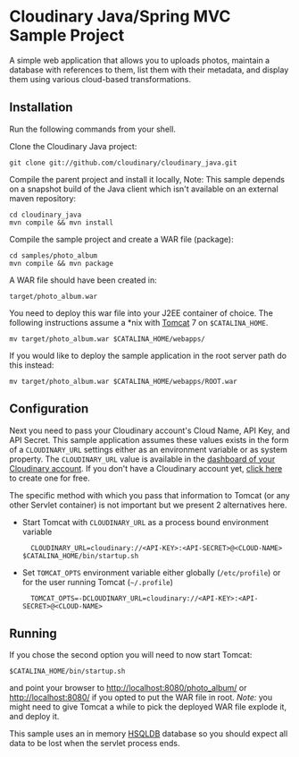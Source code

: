 Cloudinary Java/Spring MVC Sample Project
=========================================

A simple web application that allows you to uploads photos, maintain a database with references to them, list them with their metadata, and display them using various cloud-based transformations.

## Installation

Run the following commands from your shell.

Clone the Cloudinary Java project: 

    git clone git://github.com/cloudinary/cloudinary_java.git    
    
Compile the parent project and install it locally, Note: This sample depends on a snapshot build of the Java client which isn't available on an external maven repository:

    cd cloudinary_java
    mvn compile && mvn install
    
Compile the sample project and create a WAR file (package):

    cd samples/photo_album
    mvn compile && mvn package

A WAR file should have been created in:

    target/photo_album.war

You need to deploy this war file into your J2EE container of choice. The following instructions assume a *nix with [Tomcat](http://tomcat.apache.org/) 7 on `$CATALINA_HOME`.

    mv target/photo_album.war $CATALINA_HOME/webapps/

If you would like to deploy the sample application in the root server path do this instead:

    mv target/photo_album.war $CATALINA_HOME/webapps/ROOT.war

## Configuration

Next you need to pass your Cloudinary account's Cloud Name, API Key, and API Secret. This sample application assumes these values exists in the form
of a `CLOUDINARY_URL` settings either as an environment variable or as system property. The `CLOUDINARY_URL` value is available in the [dashboard of your Cloudinary account](https://cloudinary.com/console). 
If you don't have a Cloudinary account yet, [click here](https://cloudinary.com/users/register/free) to create one for free.

The specific method with which you pass that information to Tomcat (or any other Servlet container) is not important but we present 2 alternatives here.

* Start Tomcat with `CLOUDINARY_URL` as a process bound environment variable
    
        CLOUDINARY_URL=cloudinary://<API-KEY>:<API-SECRET>@<CLOUD-NAME> $CATALINA_HOME/bin/startup.sh
    
* Set `TOMCAT_OPTS` environment variable either globally (`/etc/profile`) or for the user running Tomcat (`~/.profile`)

        TOMCAT_OPTS=-DCLOUDINARY_URL=cloudinary://<API-KEY>:<API-SECRET>@<CLOUD-NAME>

## Running

If you chose the second option you will need to now start Tomcat:

    $CATALINA_HOME/bin/startup.sh
    
and point your browser to [http://localhost:8080/photo_album/](http://localhost:8080/photo_album/) or [http://localhost:8080/](http://localhost:8080/) if you opted to put the WAR file in root. *Note:* you might need to give Tomcat a while to pick the deployed WAR file explode it, and deploy it.

This sample uses an in memory [HSQLDB](http://hsqldb.org/) database so you should expect all data to be lost when the servlet process ends.